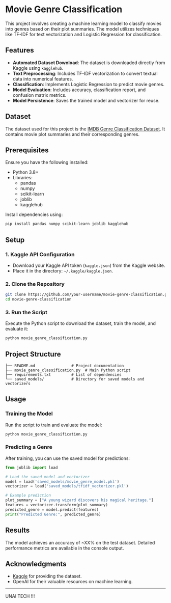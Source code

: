 # Movie Genre Classification

This project involves creating a machine learning model to classify movies into genres based on their plot summaries. The model utilizes techniques like TF-IDF for text vectorization and Logistic Regression for classification.

## Features

- **Automated Dataset Download**: The dataset is downloaded directly from Kaggle using `kagglehub`.
- **Text Preprocessing**: Includes TF-IDF vectorization to convert textual data into numerical features.
- **Classification**: Implements Logistic Regression to predict movie genres.
- **Model Evaluation**: Includes accuracy, classification report, and confusion matrix metrics.
- **Model Persistence**: Saves the trained model and vectorizer for reuse.

## Dataset

The dataset used for this project is the [IMDB Genre Classification Dataset](https://www.kaggle.com/datasets/hijest/genre-classification-dataset-imdb). It contains movie plot summaries and their corresponding genres.

## Prerequisites

Ensure you have the following installed:

- Python 3.8+
- Libraries: 
  - pandas
  - numpy
  - scikit-learn
  - joblib
  - kagglehub

Install dependencies using:
```bash
pip install pandas numpy scikit-learn joblib kagglehub
```

## Setup

### 1. Kaggle API Configuration

- Download your Kaggle API token (`kaggle.json`) from the Kaggle website.
- Place it in the directory: `~/.kaggle/kaggle.json`.

### 2. Clone the Repository

```bash
git clone https://github.com/your-username/movie-genre-classification.git
cd movie-genre-classification
```

### 3. Run the Script

Execute the Python script to download the dataset, train the model, and evaluate it:

```bash
python movie_genre_classification.py
```

## Project Structure

```
├── README.md                # Project documentation
├── movie_genre_classification.py  # Main Python script
├── requirements.txt         # List of dependencies
└── saved_models/            # Directory for saved models and vectorizers
```

## Usage

### Training the Model
Run the script to train and evaluate the model:
```bash
python movie_genre_classification.py
```

### Predicting a Genre
After training, you can use the saved model for predictions:

```python
from joblib import load

# Load the saved model and vectorizer
model = load('saved_models/movie_genre_model.pkl')
vectorizer = load('saved_models/tfidf_vectorizer.pkl')

# Example prediction
plot_summary = ["A young wizard discovers his magical heritage."]
features = vectorizer.transform(plot_summary)
predicted_genre = model.predict(features)
print("Predicted Genre:", predicted_genre)
```

## Results

The model achieves an accuracy of ~XX% on the test dataset. Detailed performance metrics are available in the console output.

## Acknowledgments

- [Kaggle](https://www.kaggle.com) for providing the dataset.
- OpenAI for their valuable resources on machine learning.

---

UNAI TECH !!!
